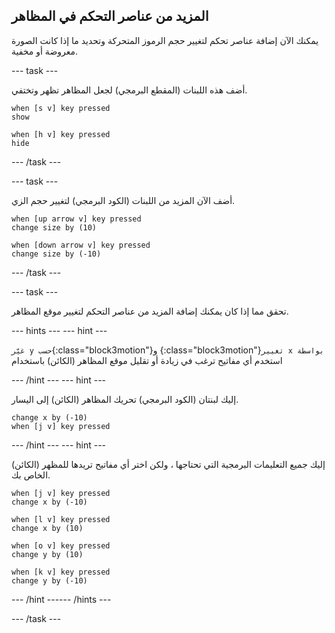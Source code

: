 ## المزيد من عناصر التحكم في المظاهر

يمكنك الآن إضافة عناصر تحكم لتغيير حجم الرموز المتحركة وتحديد ما إذا كانت الصورة معروضة أو مخفية.

--- task ---

أضف هذه اللبنات (المقطع البرمجي) لجعل المظاهر تظهر وتختفي.

```blocks3
when [s v] key pressed
show

when [h v] key pressed
hide
```

--- /task ---

--- task ---

أضف الآن المزيد من اللبنات (الكود البرمجي) لتغيير حجم الزي.

```blocks3
when [up arrow v] key pressed
change size by (10)

when [down arrow v] key pressed
change size by (-10)
```

--- /task ---

--- task ---

تحقق مما إذا كان يمكنك إضافة المزيد من عناصر التحكم لتغيير موقع المظاهر.

--- hints ---
 --- hint ---

`غيّر y حسب`{:class="block3motion"}و {:class="block3motion"}`تغيير x بواسطة` استخدم أي مفاتيح ترغب في زيادة أو تقليل موقع المظاهر (الكائن) باستخدام 

--- /hint --- --- hint ---

إليك لبنتان (الكود البرمجي) تحريك المظاهر (الكائن) إلى اليسار.

```blocks3
change x by (-10)
when [j v] key pressed
```

--- /hint --- --- hint ---

إليك جميع التعليمات البرمجية التي تحتاجها ، ولكن اختر أي مفاتيح تريدها للمظهر (الكائن) الخاص بك.

```blocks3
when [j v] key pressed
change x by (-10)

when [l v] key pressed
change x by (10)

when [o v] key pressed
change y by (10)

when [k v] key pressed
change y by (-10)
```

--- /hint ------ /hints ---



--- /task ---


